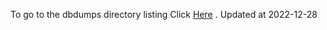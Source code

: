 To go to the dbdumps directory listing Click [Here](https://ipfs.io/ipfs/bafkreidzai7ojeesnhd2g2wjet66ly5t5wsespm5orzbg47x3dvowzczpi) . Updated at 2022-12-28